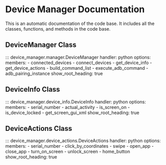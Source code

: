 # Device Manager Documentation
This is an automatic documentation of the code base. It includes all the classes, functions, and methods in the code base.

## DeviceManager Class
::: device_manager.manager.DeviceManager
    handler: python
    options:
        members:
            - connected_devices
            - connect_devices
            - get_device_info
            - get_device_actions
            - build_command_list
            - execute_adb_command
            - adb_pairing_instance
    show_root_heading: true

## DeviceInfo Class
::: device_manager.device_info.DeviceInfo
    handler: python
    options:
        members:
            - serial_number
            - actual_activity
            - is_screen_on
            - is_device_locked
            - get_screen_gui_xml
    show_root_heading: true

## DeviceActions Class
::: device_manager.device_actions.DeviceActions
    handler: python
    options:
        members:
            - serial_number
            - click_by_coordinates
            - swipe
            - open_app
            - close_app
            - turn_on_screen
            - unlock_screen
            - home_button
    show_root_heading: true